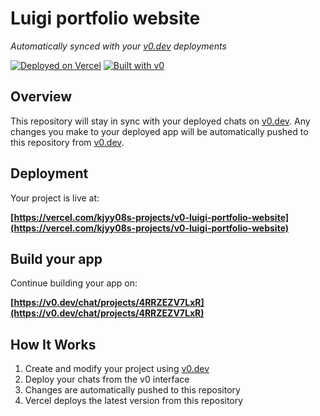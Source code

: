 # Luigi portfolio website

*Automatically synced with your [v0.dev](https://v0.dev) deployments*

[![Deployed on Vercel](https://img.shields.io/badge/Deployed%20on-Vercel-black?style=for-the-badge&logo=vercel)](https://vercel.com/kjyy08s-projects/v0-luigi-portfolio-website)
[![Built with v0](https://img.shields.io/badge/Built%20with-v0.dev-black?style=for-the-badge)](https://v0.dev/chat/projects/4RRZEZV7LxR)

## Overview

This repository will stay in sync with your deployed chats on [v0.dev](https://v0.dev).
Any changes you make to your deployed app will be automatically pushed to this repository from [v0.dev](https://v0.dev).

## Deployment

Your project is live at:

**[https://vercel.com/kjyy08s-projects/v0-luigi-portfolio-website](https://vercel.com/kjyy08s-projects/v0-luigi-portfolio-website)**

## Build your app

Continue building your app on:

**[https://v0.dev/chat/projects/4RRZEZV7LxR](https://v0.dev/chat/projects/4RRZEZV7LxR)**

## How It Works

1. Create and modify your project using [v0.dev](https://v0.dev)
2. Deploy your chats from the v0 interface
3. Changes are automatically pushed to this repository
4. Vercel deploys the latest version from this repository
